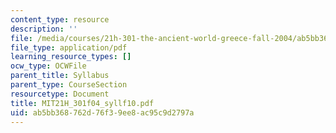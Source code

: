 ```yaml
---
content_type: resource
description: ''
file: /media/courses/21h-301-the-ancient-world-greece-fall-2004/ab5bb368762d76f39ee8ac95c9d2797a_MIT21H_301f04_syllf10.pdf
file_type: application/pdf
learning_resource_types: []
ocw_type: OCWFile
parent_title: Syllabus
parent_type: CourseSection
resourcetype: Document
title: MIT21H_301f04_syllf10.pdf
uid: ab5bb368-762d-76f3-9ee8-ac95c9d2797a
---
```

